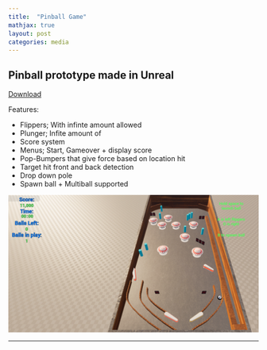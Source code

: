 ```yaml
---
title:  "Pinball Game"
mathjax: true
layout: post
categories: media
---
```


## Pinball prototype made in Unreal
[Download]([https://youtu.be/X4cXdLfqp58?si=LGqRfVNn5VfuWOMF](https://yec-my.sharepoint.com/:u:/r/personal/brody_oneill_torontofilmschool_ca/Documents/GAME%20BUILDS/Pinball_Unreal5.zip?csf=1&web=1&e=mMhXLS))

Features:
- Flippers; With infinte amount allowed
- Plunger; Infite amount of
- Score system
- Menus; Start, Gameover + display score
- Pop-Bumpers that give force based on location hit
- Target hit front and back detection
- Drop down pole
- Spawn ball + Multiball supported

![Pinball Game](/images/PinballDemoPic.png)

---
